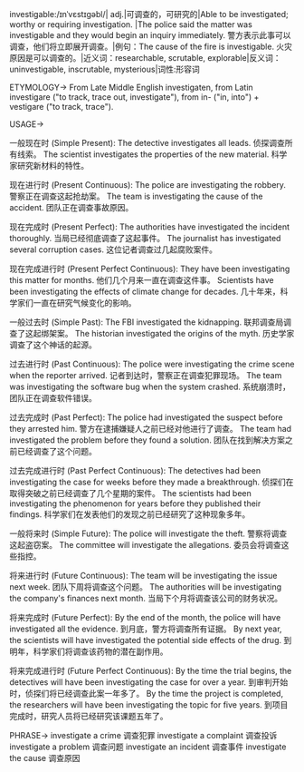 investigable:/ɪnˈvɛstɪɡəbl/| adj.|可调查的，可研究的|Able to be investigated; worthy or requiring investigation. |The police said the matter was investigable and they would begin an inquiry immediately. 警方表示此事可以调查，他们将立即展开调查。|例句：The cause of the fire is investigable. 火灾原因是可以调查的。|近义词：researchable, scrutable, explorable|反义词：uninvestigable, inscrutable, mysterious|词性:形容词

ETYMOLOGY->
From Late Middle English investigaten, from Latin investigare ("to track, trace out, investigate"), from in- ("in, into") + vestigare ("to track, trace").

USAGE->

一般现在时 (Simple Present):
The detective investigates all leads.  侦探调查所有线索。
The scientist investigates the properties of the new material. 科学家研究新材料的特性。

现在进行时 (Present Continuous):
The police are investigating the robbery. 警察正在调查这起抢劫案。
The team is investigating the cause of the accident.  团队正在调查事故原因。

现在完成时 (Present Perfect):
The authorities have investigated the incident thoroughly. 当局已经彻底调查了这起事件。
The journalist has investigated several corruption cases. 这位记者调查过几起腐败案件。

现在完成进行时 (Present Perfect Continuous):
They have been investigating this matter for months. 他们几个月来一直在调查这件事。
Scientists have been investigating the effects of climate change for decades. 几十年来，科学家们一直在研究气候变化的影响。


一般过去时 (Simple Past):
The FBI investigated the kidnapping.  联邦调查局调查了这起绑架案。
The historian investigated the origins of the myth. 历史学家调查了这个神话的起源。

过去进行时 (Past Continuous):
The police were investigating the crime scene when the reporter arrived. 记者到达时，警察正在调查犯罪现场。
The team was investigating the software bug when the system crashed. 系统崩溃时，团队正在调查软件错误。


过去完成时 (Past Perfect):
The police had investigated the suspect before they arrested him. 警方在逮捕嫌疑人之前已经对他进行了调查。
The team had investigated the problem before they found a solution. 团队在找到解决方案之前已经调查了这个问题。

过去完成进行时 (Past Perfect Continuous):
The detectives had been investigating the case for weeks before they made a breakthrough.  侦探们在取得突破之前已经调查了几个星期的案件。
The scientists had been investigating the phenomenon for years before they published their findings. 科学家们在发表他们的发现之前已经研究了这种现象多年。

一般将来时 (Simple Future):
The police will investigate the theft. 警察将调查这起盗窃案。
The committee will investigate the allegations. 委员会将调查这些指控。

将来进行时 (Future Continuous):
The team will be investigating the issue next week.  团队下周将调查这个问题。
The authorities will be investigating the company's finances next month. 当局下个月将调查该公司的财务状况。

将来完成时 (Future Perfect):
By the end of the month, the police will have investigated all the evidence. 到月底，警方将调查所有证据。
By next year, the scientists will have investigated the potential side effects of the drug. 到明年，科学家们将调查该药物的潜在副作用。

将来完成进行时 (Future Perfect Continuous):
By the time the trial begins, the detectives will have been investigating the case for over a year. 到审判开始时，侦探们将已经调查此案一年多了。
By the time the project is completed, the researchers will have been investigating the topic for five years. 到项目完成时，研究人员将已经研究该课题五年了。



PHRASE->
investigate a crime  调查犯罪
investigate a complaint  调查投诉
investigate a problem  调查问题
investigate an incident  调查事件
investigate the cause  调查原因
